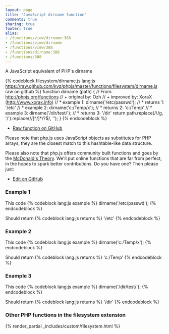 ```yaml
---
layout: page
title: "JavaScript dirname function"
comments: true
sharing: true
footer: true
alias:
- /functions/view/dirname:388
- /functions/view/dirname
- /functions/view/388
- /functions/dirname:388
- /functions/388
---
```

<!-- Generated by Rakefile:build -->
A JavaScript equivalent of PHP's dirname

{% codeblock filesystem/dirname.js lang:js https://raw.github.com/kvz/phpjs/master/functions/filesystem/dirname.js raw on github %}
function dirname (path) {
  // From: http://phpjs.org/functions
  // +   original by: Ozh
  // +   improved by: XoraX (http://www.xorax.info)
  // *     example 1: dirname('/etc/passwd');
  // *     returns 1: '/etc'
  // *     example 2: dirname('c:/Temp/x');
  // *     returns 2: 'c:/Temp'
  // *     example 3: dirname('/dir/test/');
  // *     returns 3: '/dir'
  return path.replace(/\\/g, '/').replace(/\/[^\/]*\/?$/, '');
}
{% endcodeblock %}

 - [Raw function on GitHub](https://github.com/kvz/phpjs/blob/master/functions/filesystem/dirname.js)

Please note that php.js uses JavaScript objects as substitutes for PHP arrays, they are 
the closest match to this hashtable-like data structure. 

Please also note that php.js offers community built functions and goes by the 
[McDonald's Theory](https://medium.com/what-i-learned-building/9216e1c9da7d). We'll put online 
functions that are far from perfect, in the hopes to spark better contributions. 
Do you have one? Then please just: 

 - [Edit on GitHub](https://github.com/kvz/phpjs/edit/master/functions/filesystem/dirname.js)

### Example 1
This code
{% codeblock lang:js example %}
dirname('/etc/passwd');
{% endcodeblock %}

Should return
{% codeblock lang:js returns %}
'/etc'
{% endcodeblock %}

### Example 2
This code
{% codeblock lang:js example %}
dirname('c:/Temp/x');
{% endcodeblock %}

Should return
{% codeblock lang:js returns %}
'c:/Temp'
{% endcodeblock %}

### Example 3
This code
{% codeblock lang:js example %}
dirname('/dir/test/');
{% endcodeblock %}

Should return
{% codeblock lang:js returns %}
'/dir'
{% endcodeblock %}


### Other PHP functions in the filesystem extension
{% render_partial _includes/custom/filesystem.html %}
